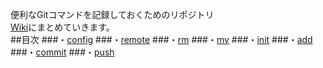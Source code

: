 便利なGitコマンドを記録しておくためのリポジトリ<br>
[Wiki](https://github.com/232fumiya/GitCommand/wiki)にまとめていきます。<br>
##目次
###・[config](https://github.com/232fumiya/GitCommand/wiki#config)
###・[remote](https://github.com/232fumiya/GitCommand/wiki#remote)
###・[rm](https://github.com/232fumiya/GitCommand/wiki#rm)
###・[mv](https://github.com/232fumiya/GitCommand/wiki#mv)
###・[init](https://github.com/232fumiya/GitCommand/wiki#init)
###・[add](https://github.com/232fumiya/GitCommand/wiki#add)
###・[commit](https://github.com/232fumiya/GitCommand/wiki#commit)
###・[push](https://github.com/232fumiya/GitCommand/wiki#push)

